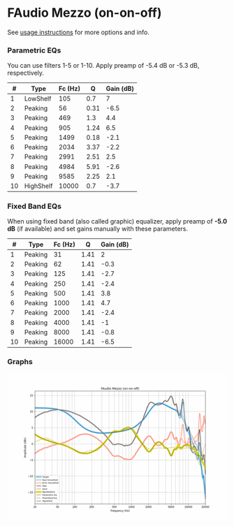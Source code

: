 # FAudio Mezzo (on-on-off)
See [usage instructions](https://github.com/jaakkopasanen/AutoEq#usage) for more options and info.

### Parametric EQs
You can use filters 1-5 or 1-10. Apply preamp of -5.4 dB or -5.3 dB, respectively.

|   # | Type      |   Fc (Hz) |    Q |   Gain (dB) |
|-----|-----------|-----------|------|-------------|
|   1 | LowShelf  |       105 | 0.7  |         7   |
|   2 | Peaking   |        56 | 0.31 |        -6.5 |
|   3 | Peaking   |       469 | 1.3  |         4.4 |
|   4 | Peaking   |       905 | 1.24 |         6.5 |
|   5 | Peaking   |      1499 | 0.18 |        -2.1 |
|   6 | Peaking   |      2034 | 3.37 |        -2.2 |
|   7 | Peaking   |      2991 | 2.51 |         2.5 |
|   8 | Peaking   |      4984 | 5.91 |        -2.6 |
|   9 | Peaking   |      9585 | 2.25 |         2.1 |
|  10 | HighShelf |     10000 | 0.7  |        -3.7 |

### Fixed Band EQs
When using fixed band (also called graphic) equalizer, apply preamp of **-5.0 dB** (if available) and set gains manually with these parameters.

|   # | Type    |   Fc (Hz) |    Q |   Gain (dB) |
|-----|---------|-----------|------|-------------|
|   1 | Peaking |        31 | 1.41 |         2   |
|   2 | Peaking |        62 | 1.41 |        -0.3 |
|   3 | Peaking |       125 | 1.41 |        -2.7 |
|   4 | Peaking |       250 | 1.41 |        -2.4 |
|   5 | Peaking |       500 | 1.41 |         3.8 |
|   6 | Peaking |      1000 | 1.41 |         4.7 |
|   7 | Peaking |      2000 | 1.41 |        -2.4 |
|   8 | Peaking |      4000 | 1.41 |        -1   |
|   9 | Peaking |      8000 | 1.41 |        -0.8 |
|  10 | Peaking |     16000 | 1.41 |        -6.5 |

### Graphs
![](./FAudio%20Mezzo%20(on-on-off).png)
